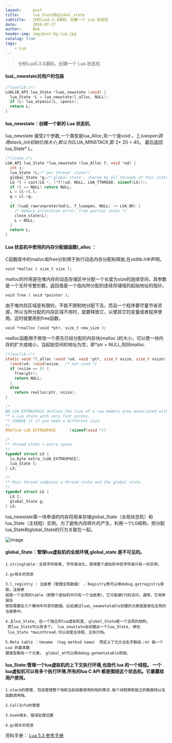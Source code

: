 ```yaml
---
layout:     post
title:      lua_State和global_state
subtitle:   分析Lua5.3.4源码，创建一个 Lua 状态机
date:       2018-07-27
author:     Bob
header-img: img/post-bg-lua.jpg
catalog: true
tags:
    - Lua
---
```


>分析Lua5.3.4源码，创建一个 Lua 状态机

#### luaL_newstate对用户的包装
```c
/*lauxlib.c*/
LUALIB_API lua_State *luaL_newstate (void) {
  lua_State *L = lua_newstate(l_alloc, NULL);
  if (L) lua_atpanic(L, &panic);
  return L;
}
```

#### lua_newstate：创建一个新的 Lua 状态机.
lua_newstate 接受2个参数,一个类型是lua_Alloc,另一个是void *。
f_luaopen调用stack_init初始化栈大小,默认为2*LUA_MINSTACK,即 2* 20 = 40。
最后返回lua_State* L。
```c
/*lstate.c*/
LUA_API lua_State *lua_newstate (lua_Alloc f, void *ud) {
  int i;
  lua_State *L;/*'per thread' state*/
  global_State *g;/*'global state', shared by all threads of this state*/
  LG *l = cast(LG *, (*f)(ud, NULL, LUA_TTHREAD, sizeof(LG)));
  if (l == NULL) return NULL;
  L = &l->l.l;
  g = &l->g;
  ...
  if (luaD_rawrunprotected(L, f_luaopen, NULL) != LUA_OK) {
    /* memory allocation error: free partial state */
    close_state(L);
    L = NULL;
  }
  return L;
}
```

#### Lua 状态机中使用的内存分配器函数l_alloc ：

C函数库中的malloc和free分别用于执行动态内存分配和释放,在stdlib.h中声明。

`void *malloc ( size_t size );`

 malloc的作用是在堆内存的动态存储区中分配一个长度为size的连续空间，其参数是一个无符号整形数，返回值是一个指向所分配的连续存储域的起始地址的指针。

`void free ( void *pointer );`

由于堆内存区域是有限的，不能不限制地分配下去，而且一个程序要尽量节省资源，所以当所分配的内存区域不用时，就要释放它，以便其它的变量或者程序使用。这时就要用到free函数。

 `void *realloc (void *ptr, size_t new_size );`

 realloc函数用于修改一个原先已经分配的内存块(malloc )的大小，可以使一块内存的扩大或缩小。当起始空间的地址为空，即*ptr = NULL,则同malloc

```c
/*lauxlib.c*/
static void *l_alloc (void *ud, void *ptr, size_t osize, size_t nsize) {
  (void)ud; (void)osize;  /* not used */
  if (nsize == 0) {
    free(ptr);
    return NULL;
  }
  else
    return realloc(ptr, nsize);
}
```

```c
/*
@@ LUA_EXTRASPACE defines the size of a raw memory area associated with
** a Lua state with very fast access.
** CHANGE it if you need a different size.
*/
#define LUA_EXTRASPACE		(sizeof(void *))

/*
** thread state + extra space
*/
typedef struct LX {
  lu_byte extra_[LUA_EXTRASPACE];
  lua_State l;
} LX;
```
```c
/*
** Main thread combines a thread state and the global state
*/
typedef struct LG {
  LX l;
  global_State g; 
} LG;
```

lua_newstate第一块申请的内存将用来存储global_State（全局状态机）和lua_State（主线程）实例。为了避免内存碎片的产生，利用一个LG结构，把分配lua_State和global_State的行为关联在一起。

 ![image](https://chenanbao.github.io/img/pos_1.png)

#### global_State：管理lua虚拟机的全局环境,global_state 是不可见的。

    1.stringtable：全局字符串表, 字符串池化，使得整个虚拟机中短字符串只有一份实例。

    2.gc相关的信息

    3.l_registry : 注册表（管理全局数据） ，Registry表可以用debug.getregistry获取。注册表
    就是一个全局的table（即整个虚拟机中只有一个注册表），它只能被C代码访问，通常，它用来保存
    那些需要在几个模块中共享的数据。比如通过luaL_newmetatable创建的元表就是放在全局的注册表中。

    4.主lua_State, 在一个独立的lua虚拟机里, global_State是一个全局的结构,
     而lua_State可以有多个。 lua_newstate会创建出一个lua_State, 绑在
     lua_State *mainthread.可以说是主线程、主执行栈。

    5.Meta table ：tmname （tag method name） 预定义了元方法名字数组；mt 每一个Lua 的基本数
    据类型都有一个元表。 global_mt可以用debug.getmetatable获取。

#### lua_State:管理一个lua虚拟机的上下文执行环境,也指代 lua 的一个线程。 一个lua虚拟机可以有多个执行环境.所有的lua C API 都是围绕这个状态机。它暴露给用户使用。

    1.stack的管理, 包括管理整个栈和当前函数使用的栈的情况.每个线程拥有独立的数据栈以及函数调用栈。

    2.CallInfo的管理

    3.hook相关、错误处理设置

    4.gc相关的信息




资料手册：
 [Lua 5.3 参考手册](https://cloudwu.github.io/lua53doc/manual.html)